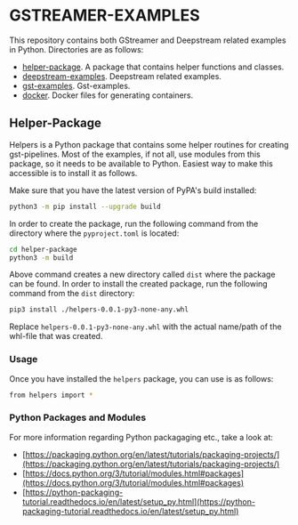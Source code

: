 # GSTREAMER-EXAMPLES

This repository contains both GStreamer and Deepstream related examples in Python. Directories are as follows:

* [helper-package](helper-package/README.md). A package that contains helper functions and classes.
* [deepstream-examples](deepstream-examples/README.md). Deepstream related examples.
* [gst-examples](gst-examples/README.md). Gst-examples.
* [docker](docker/README.md). Docker files for generating containers.

## Helper-Package

Helpers is a Python package that contains some helper routines for creating gst-pipelines. Most of the examples, if not all, 
use modules from this package, so it needs to be available to Python. Easiest way to make this accessible is to install it as follows.

Make sure that you have the latest version of PyPA's build installed:

```bash
python3 -m pip install --upgrade build
```

In order to create the package, run the following command from the directory where the `pyproject.toml` is located:

```bash
cd helper-package
python3 -m build
```

Above command creates a new directory called `dist` where the package can be found. In order to install the created package, 
run the following command from the `dist` directory:

```bash
pip3 install ./helpers-0.0.1-py3-none-any.whl
```

Replace `helpers-0.0.1-py3-none-any.whl` with the actual name/path of the whl-file that was created.

### Usage

Once you have installed the `helpers` package, you can use is as follows:

```bash
from helpers import *
```

### Python Packages and Modules

For more information regarding Python packagaging etc., take a look at:

* [https://packaging.python.org/en/latest/tutorials/packaging-projects/](https://packaging.python.org/en/latest/tutorials/packaging-projects/)
* [https://docs.python.org/3/tutorial/modules.html#packages](https://docs.python.org/3/tutorial/modules.html#packages)
* [https://python-packaging-tutorial.readthedocs.io/en/latest/setup_py.html](https://python-packaging-tutorial.readthedocs.io/en/latest/setup_py.html)
